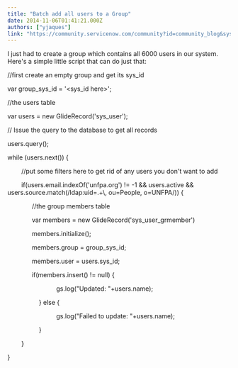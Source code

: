 ```yaml
---
title: "Batch add all users to a Group"
date: 2014-11-06T01:41:21.000Z
authors: ["yjaques"]
link: "https://community.servicenow.com/community?id=community_blog&sys_id=9d8d2669dbd0dbc01dcaf3231f9619af"
---
```

<p>I just had to create a group which contains all 6000 users in our system. Here's a simple little script that can do just that:</p><p></p><p>//first create an empty group and get its sys_id</p><p>var group_sys_id = '&lt;sys_id here&gt;';</p><p></p><p>//the users table</p><p>var users = new GlideRecord('sys_user');</p><p>// Issue the query to the database to get all records</p><p></p><p>users.query(); </p><p>while (users.next()) {</p><p>         //put some filters here to get rid of any users you don't want to add</p><p>         if(users.email.indexOf('unfpa.org') != -1 &amp;&amp; users.active &amp;&amp; users.source.match(/ldap:uid=.+\, ou=People, o=UNFPA/)) {</p><p>               //the group members table</p><p>               var members = new GlideRecord('sys_user_grmember')</p><p>               members.initialize();</p><p>               members.group = group_sys_id;</p><p>               members.user = users.sys_id;</p><p>               if(members.insert() != null) {</p><p>                             gs.log("Updated: "+users.name);</p><p>                   } else {</p><p>                             gs.log("Failed to update: "+users.name);</p><p>                   }</p><p>         }</p><p>}</p>